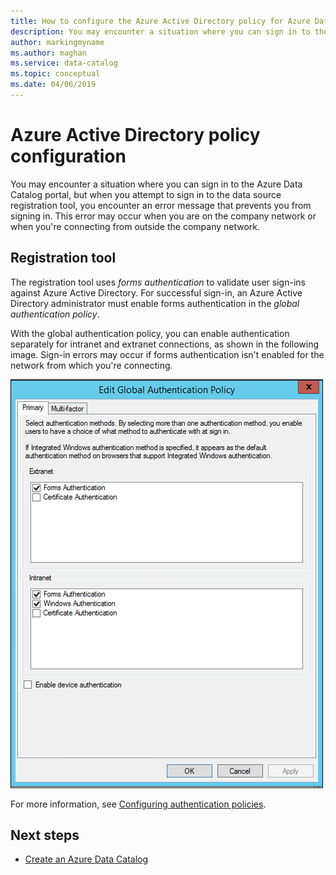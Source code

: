 ```yaml
---
title: How to configure the Azure Active Directory policy for Azure Data Catalog
description: You may encounter a situation where you can sign in to the Azure Data Catalog portal, but when you attempt to sign in to the data source registration tool, you encounter an error message.
author: markingmyname
ms.author: maghan
ms.service: data-catalog
ms.topic: conceptual
ms.date: 04/06/2019
---
```


# Azure Active Directory policy configuration

You may encounter a situation where you can sign in to the Azure Data Catalog portal, but when you attempt to sign in to the data source registration tool, you encounter an error message that prevents you from signing in. This error may occur when you are on the company network or when you're connecting from outside the company network.

## Registration tool

The registration tool uses *forms authentication* to validate user sign-ins against Azure Active Directory. For successful sign-in, an Azure Active Directory administrator must enable forms authentication in the *global authentication policy*.

With the global authentication policy, you can enable authentication separately for intranet and extranet connections, as shown in the following image. Sign-in errors may occur if forms authentication isn't enabled for the network from which you're connecting.

 ![Azure Active Directory global authentication policy](./media/troubleshoot-policy-configuration/global-auth-policy.png)

For more information, see [Configuring authentication policies](/previous-versions/windows/it-pro/windows-server-2012-R2-and-2012/dn486781(v=ws.11)).

## Next steps

* [Create an Azure Data Catalog](data-catalog-get-started.md)